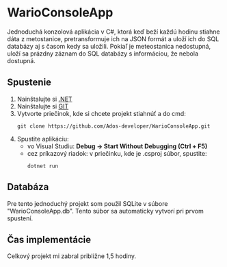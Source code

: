 # WarioConsoleApp

Jednoduchá konzolová aplikácia v C#, ktorá keď beží každú hodinu stiahne dáta z metostanice, pretransformuje ich na JSON formát a uloží ich do SQL databázy aj s časom kedy sa uložili.
Pokiaľ je meteostanica nedostupná, uloží sa prázdny záznam do SQL databázy s informáciou, že nebola dostupná.

## Spustenie
1. Nainštalujte si [.NET](https://dotnet.microsoft.com/en-us/download)
2. Nainštalujte si [GIT](https://git-scm.com/downloads/win)
3. Vytvorte priečinok, kde si chcete projekt stiahnúť a do cmd:
   ```
   git clone https://github.com/Ados-developer/WarioConsoleApp.git
   ```
4. Spustite aplikáciu:  
   - vo Visual Studiu: **Debug → Start Without Debugging (Ctrl + F5)**  
   - cez príkazový riadok: v priečinku, kde je .csproj súbor, spustite:
     ```
     dotnet run
     ```

## Databáza
Pre tento jednoduchý projekt som použil SQLite v súbore "WarioConsoleApp.db". Tento súbor sa automaticky vytvorí pri prvom spustení.

## Čas implementácie
Celkový projekt mi zabral približne 1,5 hodiny.
